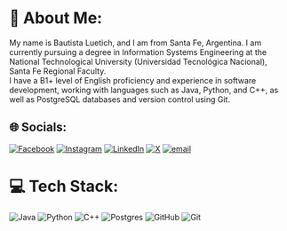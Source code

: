 # 📖 About Me:
My name is Bautista Luetich, and I am from Santa Fe, Argentina. I am currently pursuing a degree in Information Systems Engineering at the National Technological University (Universidad Tecnológica Nacional), Santa Fe Regional Faculty.<br>I have a B1+ level of English proficiency and experience in software development, working with languages such as Java, Python, and C++, as well as PostgreSQL databases and version control using Git.


## 🌐 Socials:
[![Facebook](https://img.shields.io/badge/Facebook-%231877F2.svg?logo=Facebook&logoColor=white)](https://facebook.com/BautistaLuetich) [![Instagram](https://img.shields.io/badge/Instagram-%23E4405F.svg?logo=Instagram&logoColor=white)](https://instagram.com/bautiluetich) [![LinkedIn](https://img.shields.io/badge/LinkedIn-%230077B5.svg?logo=linkedin&logoColor=white)](https://linkedin.com/in/Bautista-Luetich) [![X](https://img.shields.io/badge/X-black.svg?logo=X&logoColor=white)](https://x.com/bauti_luetich) [![email](https://img.shields.io/badge/Email-D14836?logo=gmail&logoColor=white)](mailto:bautistaluetich@gmail.com) 

# 💻 Tech Stack:
![Java](https://img.shields.io/badge/java-%23ED8B00.svg?style=for-the-badge&logo=openjdk&logoColor=white) ![Python](https://img.shields.io/badge/python-3670A0?style=for-the-badge&logo=python&logoColor=ffdd54) ![C++](https://img.shields.io/badge/c++-%2300599C.svg?style=for-the-badge&logo=c%2B%2B&logoColor=white) ![Postgres](https://img.shields.io/badge/postgres-%23316192.svg?style=for-the-badge&logo=postgresql&logoColor=white) ![GitHub](https://img.shields.io/badge/github-%23121011.svg?style=for-the-badge&logo=github&logoColor=white) ![Git](https://img.shields.io/badge/git-%23F05033.svg?style=for-the-badge&logo=git&logoColor=white)
